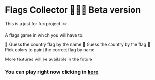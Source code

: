 # Flags Collector 🚀✨🌐 Beta version
This is a just for fun project. ✏️

A flags game in which you will have to:

💬 Guess the country flag by the name 
💬 Guess the country by the flag 
🌱 Pick colors to paint the correct flag by name 

More features will be available in the future

### You can play right now clicking in [here](https://flags-collector-khaki.vercel.app/)
